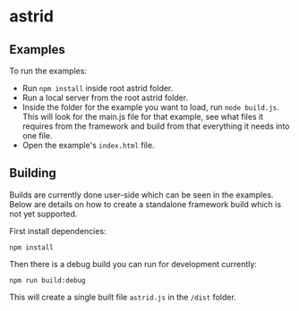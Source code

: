 # astrid


## Examples

To run the examples: 

* Run `npm install` inside root astrid folder.
* Run a local server from the root astrid folder.
* Inside the folder for the example you want to load, run `node build.js`. This will look for the main.js file for that example, see what files it requires from the framework and build from that everything it needs into one file.
* Open the example's `index.html` file.


## Building

Builds are currently done user-side which can be seen in the examples. Below are details on how to create a standalone framework build which is not yet supported.

First install dependencies:

`npm install`

Then there is a debug build you can run for development currently:

`npm run build:debug`

This will create a single built file `astrid.js` in the `/dist` folder. 

